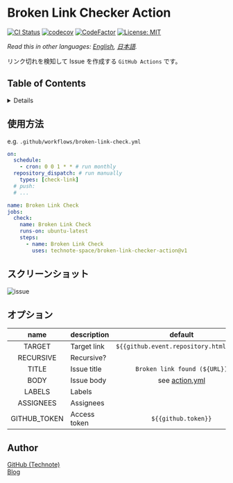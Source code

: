 # Broken Link Checker Action

[![CI Status](https://github.com/technote-space/broken-link-checker-action/workflows/CI/badge.svg)](https://github.com/technote-space/broken-link-checker-action/actions)
[![codecov](https://codecov.io/gh/technote-space/broken-link-checker-action/branch/master/graph/badge.svg)](https://codecov.io/gh/technote-space/broken-link-checker-action)
[![CodeFactor](https://www.codefactor.io/repository/github/technote-space/broken-link-checker-action/badge)](https://www.codefactor.io/repository/github/technote-space/broken-link-checker-action)
[![License: MIT](https://img.shields.io/badge/License-MIT-blue.svg)](https://github.com/technote-space/broken-link-checker-action/blob/master/LICENSE)

*Read this in other languages: [English](README.md), [日本語](README.ja.md).*

リンク切れを検知して Issue を作成する `GitHub Actions` です。

## Table of Contents

<!-- START doctoc generated TOC please keep comment here to allow auto update -->
<!-- DON'T EDIT THIS SECTION, INSTEAD RE-RUN doctoc TO UPDATE -->
<details>
<summary>Details</summary>

- [Usage](#usage)
- [Options](#options)
- [Author](#author)

</details>
<!-- END doctoc generated TOC please keep comment here to allow auto update -->

## 使用方法
e.g. `.github/workflows/broken-link-check.yml`

```yaml
on:
  schedule:
    - cron: 0 0 1 * * # run monthly
  repository_dispatch: # run manually
    types: [check-link]
  # push:
  # ...

name: Broken Link Check
jobs:
  check:
    name: Broken Link Check
    runs-on: ubuntu-latest
    steps:
      - name: Broken Link Check
        uses: technote-space/broken-link-checker-action@v1
```

## スクリーンショット
![issue](https://raw.githubusercontent.com/technote-space/broken-link-checker-action/images/issue.png)

## オプション
| name | description | default | required | e.g. |
|:---:|:---|:---:|:---:|:---:|
| TARGET | Target link | `${{github.event.repository.html_url}}` | true | `https://example.com` |
| RECURSIVE | Recursive? | | | `true` |
| TITLE | Issue title | `Broken link found (${URL})` | true | `${URL} is broken` |
| BODY | Issue body | see [action.yml](action.yml) | true | |
| LABELS | Labels | | | |
| ASSIGNEES | Assignees | | | |
| GITHUB_TOKEN | Access token | `${{github.token}}` | true | `${{secrets.ACCESS_TOKEN}}` |

## Author
[GitHub (Technote)](https://github.com/technote-space)  
[Blog](https://technote.space)
